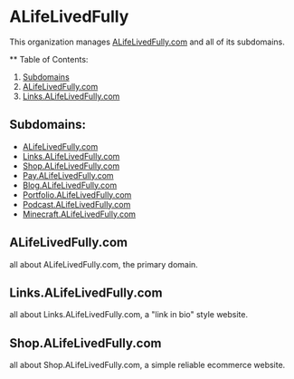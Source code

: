 # ALifeLivedFully
This organization manages [ALifeLivedFully.com](https://ALifeLivedFully.com) and all of its subdomains.

** Table of Contents:
1. [Subdomains](#Subdomains)
1. [ALifeLivedFully.com](#Alifelivedfullycom)
1. [Links.ALifeLivedFully.com](#LinksALifeLivedFullycom)

## Subdomains:
- [ALifeLivedFully.com](https://ALifeLivedFully.com)  
- [Links.ALifeLivedFully.com](https://Links.ALifeLivedFully.com)  
- [Shop.ALifeLivedFully.com](https://Shop.ALifeLivedFully.com)  
- [Pay.ALifeLivedFully.com](https://Pay.ALifeLivedFully.com)  
- [Blog.ALifeLivedFully.com](https://Blog.ALifeLivedFully.com)  
- [Portfolio.ALifeLivedFully.com](https://Portfolio.ALifeLivedFully.com)  
- [Podcast.ALifeLivedFully.com](https://Podcast.ALifeLivedFully.com)  
- [Minecraft.ALifeLivedFully.com](https://Minecraft.ALifeLivedFully.com)  

## ALifeLivedFully.com  
all about ALifeLivedFully.com, the primary domain.

## Links.ALifeLivedFully.com  
all about Links.ALifeLivedFully.com, a "link in bio" style website.

## Shop.ALifeLivedFully.com  
all about Shop.ALifeLivedFully.com, a simple reliable ecommerce website.


<!--

**Here are some ideas to get you started:**

🙋‍♀️ A short introduction - what is your organization all about?
🌈 Contribution guidelines - how can the community get involved?
👩‍💻 Useful resources - where can the community find your docs? Is there anything else the community should know?
🍿 Fun facts - what does your team eat for breakfast?
🧙 Remember, you can do mighty things with the power of [Markdown](https://docs.github.com/github/writing-on-github/getting-started-with-writing-and-formatting-on-github/basic-writing-and-formatting-syntax)
-->
